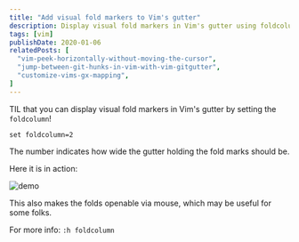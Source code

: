 ```yaml
---
title: "Add visual fold markers to Vim's gutter"
description: Display visual fold markers in Vim's gutter using foldcolumn for better code folding visualization
tags: [vim]
publishDate: 2020-01-06
relatedPosts: [
  "vim-peek-horizontally-without-moving-the-cursor",
  "jump-between-git-hunks-in-vim-with-vim-gitgutter",
  "customize-vims-gx-mapping",
]
---
```


TIL that you can display visual fold markers in Vim's gutter by setting the `foldcolumn`!

```vim
set foldcolumn=2
```

The number indicates how wide the gutter holding the fold marks should be.

Here it is in action:

![demo](/images/wUeDB7O.gif)

This also makes the folds openable via mouse, which may be useful for some folks.

For more info: `:h foldcolumn`
